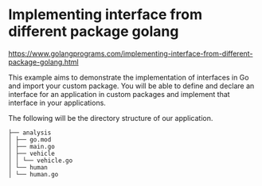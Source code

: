 # Implementing interface from different package golang

  

https://www.golangprograms.com/implementing-interface-from-different-package-golang.html


  

This example aims to demonstrate the implementation of interfaces in Go and import your custom package. You will be able to define and declare an interface for an application in custom packages and implement that interface in your applications.

The following will be the directory structure of our application.



    ├── analysis
    │ ├── go.mod
    │ ├── main.go
    │ ├── vehicle
    │ │ └── vehicle.go
    │ └── human
    │ └── human.go

